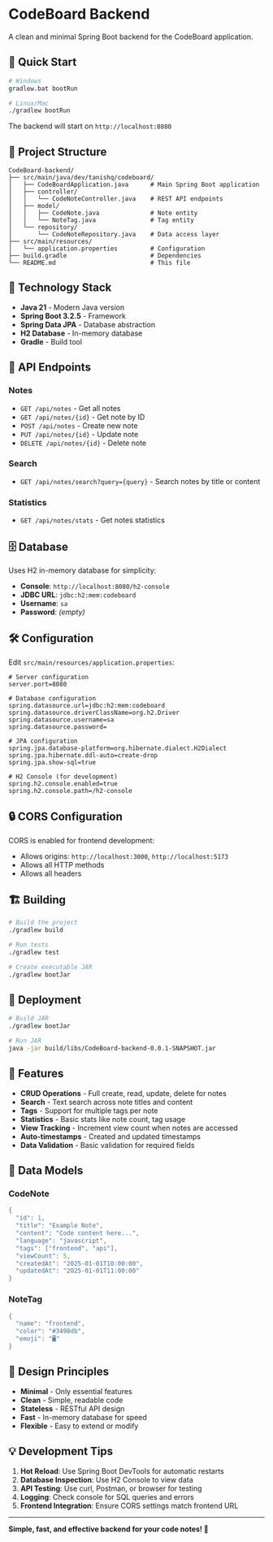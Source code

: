 # CodeBoard Backend

A clean and minimal Spring Boot backend for the CodeBoard application.

## 🚀 Quick Start

```bash
# Windows
gradlew.bat bootRun

# Linux/Mac
./gradlew bootRun
```

The backend will start on `http://localhost:8080`

## 📁 Project Structure

```
CodeBoard-backend/
├── src/main/java/dev/tanishq/codeboard/
│   ├── CodeBoardApplication.java      # Main Spring Boot application
│   ├── controller/
│   │   └── CodeNoteController.java    # REST API endpoints
│   ├── model/
│   │   ├── CodeNote.java              # Note entity
│   │   └── NoteTag.java               # Tag entity
│   └── repository/
│       └── CodeNoteRepository.java    # Data access layer
├── src/main/resources/
│   └── application.properties         # Configuration
├── build.gradle                       # Dependencies
└── README.md                          # This file
```

## 🔧 Technology Stack

- **Java 21** - Modern Java version
- **Spring Boot 3.2.5** - Framework
- **Spring Data JPA** - Database abstraction
- **H2 Database** - In-memory database
- **Gradle** - Build tool

## 📡 API Endpoints

### Notes

- `GET /api/notes` - Get all notes
- `GET /api/notes/{id}` - Get note by ID
- `POST /api/notes` - Create new note
- `PUT /api/notes/{id}` - Update note
- `DELETE /api/notes/{id}` - Delete note

### Search

- `GET /api/notes/search?query={query}` - Search notes by title or content

### Statistics

- `GET /api/notes/stats` - Get notes statistics

## 🗄️ Database

Uses H2 in-memory database for simplicity:

- **Console**: `http://localhost:8080/h2-console`
- **JDBC URL**: `jdbc:h2:mem:codeboard`
- **Username**: `sa`
- **Password**: _(empty)_

## 🛠️ Configuration

Edit `src/main/resources/application.properties`:

```properties
# Server configuration
server.port=8080

# Database configuration
spring.datasource.url=jdbc:h2:mem:codeboard
spring.datasource.driverClassName=org.h2.Driver
spring.datasource.username=sa
spring.datasource.password=

# JPA configuration
spring.jpa.database-platform=org.hibernate.dialect.H2Dialect
spring.jpa.hibernate.ddl-auto=create-drop
spring.jpa.show-sql=true

# H2 Console (for development)
spring.h2.console.enabled=true
spring.h2.console.path=/h2-console
```

## 🔒 CORS Configuration

CORS is enabled for frontend development:

- Allows origins: `http://localhost:3000`, `http://localhost:5173`
- Allows all HTTP methods
- Allows all headers

## 🏗️ Building

```bash
# Build the project
./gradlew build

# Run tests
./gradlew test

# Create executable JAR
./gradlew bootJar
```

## 🚀 Deployment

```bash
# Build JAR
./gradlew bootJar

# Run JAR
java -jar build/libs/CodeBoard-backend-0.0.1-SNAPSHOT.jar
```

## 📝 Features

- **CRUD Operations** - Full create, read, update, delete for notes
- **Search** - Text search across note titles and content
- **Tags** - Support for multiple tags per note
- **Statistics** - Basic stats like note count, tag usage
- **View Tracking** - Increment view count when notes are accessed
- **Auto-timestamps** - Created and updated timestamps
- **Data Validation** - Basic validation for required fields

## 🔄 Data Models

### CodeNote

```java
{
  "id": 1,
  "title": "Example Note",
  "content": "Code content here...",
  "language": "javascript",
  "tags": ["frontend", "api"],
  "viewCount": 5,
  "createdAt": "2025-01-01T10:00:00",
  "updatedAt": "2025-01-01T11:00:00"
}
```

### NoteTag

```java
{
  "name": "frontend",
  "color": "#3498db",
  "emoji": "🖥️"
}
```

## 🎯 Design Principles

- **Minimal** - Only essential features
- **Clean** - Simple, readable code
- **Stateless** - RESTful API design
- **Fast** - In-memory database for speed
- **Flexible** - Easy to extend or modify

## 💡 Development Tips

1. **Hot Reload**: Use Spring Boot DevTools for automatic restarts
2. **Database Inspection**: Use H2 Console to view data
3. **API Testing**: Use curl, Postman, or browser for testing
4. **Logging**: Check console for SQL queries and errors
5. **Frontend Integration**: Ensure CORS settings match frontend URL

---

**Simple, fast, and effective backend for your code notes! 🚀**
